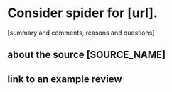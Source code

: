 # Consider spider for [url].

[summary and comments, reasons and questions]

## about the source [SOURCE_NAME]

## link to an example review


